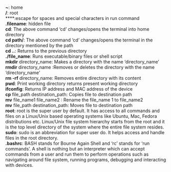 **~**: home\
**/**: root\
**\**:escape for spaces and special characters in run command\
**.filename**: hidden file\
**cd**: The above command ‘cd’ changes/opens the terminal into home directory\
**cd path/**: The above command ‘cd’ changes/opens the terminal in the directory mentioned by the path\
**cd  ..**: Returns to the previous directory\
**./file_name**: Runs executable/binary files or shell script \
**mkdir** directory_name: Makes a directory with the name ‘directory_name’\
**rmdir** directory_name :Removes or deletes the directory with the name ‘directory_name’\
**rm -rf** directory_name: Removes entire directory with its content\
**pwd**: Print working directory returns present working directory\
**ifconfig**:      Returns IP address and MAC address of the device\
**cp** file_path destination_path: Copies file to destination path\
**mv** file_name1 file_name2 : Rename the file_name 1 to file_name2\
**mv** file_path destination_path: Moves file to destination path\
**root**: root is the super user by default. It has access to all commands and files on a Linux/Unix based operating systems like Ubuntu, Mac, Fedora distributions etc. Linux/Unix file system hierarchy starts from the root and it is the top level directory of the system where the entire file system resides.\
**sudo**: sudo is an abbreviation for super user do. It helps access and handle files in the root directory.\
**.bashrc**: BASH stands for Bourne Again Shell and ‘rc’ stands for ‘run commands’. A shell is nothing but an interpreter which can accept commands from a user and run them to perform operations such as navigating around file system, running programs, debugging and interacting with devices.
